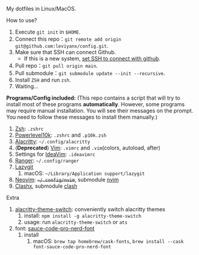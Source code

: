 My dotfiles in Linux/MacOS.

How to use?

1. Execute `git init` in `$HOME`.
2. Connect this repo：`git remote add origin git@github.com:leviyanx/config.git`.
3. Make sure that SSH can connect Github.
   - If this is a new system, [set SSH to connect with github](./set_ssh.md).
4. Pull repo：`git pull origin main`.
5. Pull submodule：`git submodule update --init --recursive`.
6. Install `ZSH` and run `zsh`.
7. Waiting...

**Programs/Config included:** (This repo contains a script that will try to install most of these programs **automatically**. However, some programs may require manual installation. You will see their messages on the prompt. You need to follow these messages to install them manually.)

1. [Zsh](https://www.zsh.org/): `.zshrc`
2. [Powerlevel10k](https://github.com/romkatv/powerlevel10k): `.zshrc` and `.p10k.zsh`
3. [Alacritty](https://github.com/alacritty/alacritty): `~/.config/alacritty`
4. (**Deprecated**) [Vim](https://www.vim.org/): `.vimrc` and `.vim`(colors, autoload, after)
5. Settings for [IdeaVim](https://plugins.jetbrains.com/plugin/164-ideavim): `.ideavimrc`
6. [Ranger](https://github.com/ranger/ranger): `~/.config/ranger`
7. [Lazygit](https://github.com/jesseduffield/lazygit)
   1. macOS: `~/Library/Application support/lazygit`
8. [Neovim](https://neovim.io/): ~~`~/.config/nvim`~~, submodule [nvim](https://github.com/leviyanx/nvim.git)
9. [Clashx](https://github.com/yichengchen/clashX), submodule [clash](https://github.com/leviyanx/clash.git)

Extra

1. [alacritty-theme-switch](https://github.com/tichopad/alacritty-theme-switch): conveniently switch alacritty themes
    1. install: `npm install -g alacritty-theme-switch`
    2. usage: run `alacritty-theme-switch` or `ats`
2. font: [ sauce-code-pro-nerd-font ](https://github.com/ryanoasis/nerd-fonts/tree/master/patched-fonts/SourceCodePro)
    1. install
        1. macOS: `brew tap homebrew/cask-fonts`, `brew install --cask font-sauce-code-pro-nerd-font`
